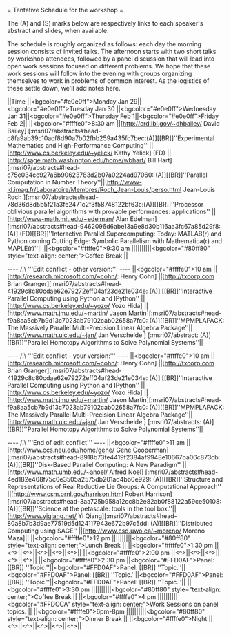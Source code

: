 = Tentative Schedule for the workshop =

The (A) and (S) marks below are respectively links to each speaker's abstract and slides, when available.

The schedule is roughly organized as follows: each day the morning session consists of invited talks. The afternoon starts with two short talks by workshop attendees, followed by a panel discussion that will lead into open work sessions focused on different problems.  We hope that these work sessions will follow into the evening with groups organizing themselves to work in problems of common interest.  As the logistics of these settle down, we'll add notes here.

||Time ||<bgcolor="#e0e0ff">Monday Jan 29||<bgcolor="#e0e0ff">Tuesday  Jan 30 ||<bgcolor="#e0e0ff">Wednesday Jan 31||<bgcolor="#e0e0ff">Thursday Feb 1||<bgcolor="#e0e0ff">Friday Feb 2||
||<bgcolor="#ffffe0">8:30 am ||[http://crd.lbl.gov/~dhbailey/ David Bailey] [:msri07/abstracts#head-c8fa9ab39c10acf8d90a7b02fbb259a435fc7bec:(A)][[BR]]''Experimental Mathematics and High-Performance Computing'' ||[http://www.cs.berkeley.edu/~yelick/ Kathy Yelick] (FD) ||[http://sage.math.washington.edu/home/wbhart/ Bill Hart] [:msri07/abstracts#head-c75e034cc927a6b90623783d2b07a0224ad97060: (A)][[BR]]''Parallel Computation in Number Theory''||[http://www-id.imag.fr/Laboratoire/Membres/Roch_Jean-Louis/perso.html Jean-Louis Roch ][:msri07/abstracts#head-78d36d8d5b5f21a3fe2471c2f3f58748122bf63c:(A)][[BR]]''Processor oblivious parallel algorithms with provable performances: applications'' ||[http://www-math.mit.edu/~edelman/ Alan Edelman] [:msri07/abstracts#head-9462096d6abe13a9e8d30b116aa3fc67a85d29f8:(A)] (FD)[[BR]]''Interactive Parallel Supercomputing: Today: MATLAB(r) and Python coming Cutting Edge: Symbolic Parallelism with Mathematica(r) and MAPLE(r)''||
||<bgcolor="#ffffe0">9:30 am ||||||||||<bgcolor="#80ff80" style="text-align: center;">Coffee Break ||

---- /!\ '''Edit conflict - other version:''' ----
||<bgcolor="#ffffe0">10 am ||[http://research.microsoft.com/~cohn/: Henry Cohn] ||[http://txcorp.com Brian Granger][:msri07/abstracts#head-41929c8c80cdae62e79272eff04af23de21e034e: (A)]:[[BR]]''Interactive Parallel Computing using Python and IPython'' ||[http://www.cs.berkeley.edu/~yozo/ Yozo Hida] ||[http://www.math.jmu.edu/~martin/ Jason Martin][:msri07/abstracts#head-f9a8aa5cb7b9d13c7023ab79102cab02658a7fc0: (A)][[BR]]''MPMPLAPACK: The Massively Parallel Multi-Precision Linear Algebra Package''||[http://www.math.uic.edu/~jan/ Jan Verschelde ] [:msri07/abstract: (A)][[BR]]''Parallel Homotopy Algorithms to Solve Polynomial Systems''||

---- /!\ '''Edit conflict - your version:''' ----
||<bgcolor="#ffffe0">10 am ||[http://research.microsoft.com/~cohn/: Henry Cohn] ||[http://txcorp.com Brian Granger][:msri07/abstracts#head-41929c8c80cdae62e79272eff04af23de21e034e: (A)]:[[BR]]''Interactive Parallel Computing using Python and IPython'' ||[http://www.cs.berkeley.edu/~yozo/ Yozo Hida] ||[http://www.math.jmu.edu/~martin/ Jason Martin][:msri07/abstracts#head-f9a8aa5cb7b9d13c7023ab79102cab02658a7fc0: (A)][[BR]]''MPMPLAPACK: The Massively Parallel Multi-Precision Linear Algebra Package''||[http://www.math.uic.edu/~jan/ Jan Verschelde ] [:msri07/abstracts: (A)][[BR]]''Parallel Homotopy Algorithms to Solve Polynomial Systems''||

---- /!\ '''End of edit conflict''' ----
||<bgcolor="#ffffe0">11 am ||[http://www.ccs.neu.edu/home/gene/ Gene Cooperman][:msri07/abstracts#head-8918b73fe4419f2384af9948e10667ba06c873cb: (A)][[BR]]''Disk-Based Parallel Computing: A New Paradigm'' || [http://www.math.umb.edu/~anoel/ Alfred Noel]  [:msri07/abstracts#head-4ed182e408f75c0e3505a2575db201ad4bb0e929: (A)][[BR]]''Structure and Representations of Real Reductive Lie Groups: A Computational Approach'' ||[http://www.csm.ornl.gov/harrison.html Robert Harrison][:msri07/abstracts#head-3aa725b958a12cc8b2e82ab0f88122a59ce50108: (A)][[BR]]''Science at the petascale: tools in the tool box.''||[http://www.yiqiang.net/ Yi Qiang][:msri07/abstracts#head-80a8b7b3d9ae77519d5d124117943e672b97c5dd: (A)][[BR]]''Distributed Computing using SAGE'' ||[http://www.csd.uwo.ca/~moreno/ Moreno Maza]||
||<bgcolor="#ffffe0">12 pm ||||||||||<bgcolor="#80ff80" style="text-align: center;">Lunch Break ||
||<bgcolor="#ffffe0">1:30 pm ||<^>||<^>||<^>||<^>||<^>||
||<bgcolor="#ffffe0">2:00 pm ||<^>||<^>||<^>||<^>||<^>||
||<bgcolor="#ffffe0">2:30 pm ||<bgcolor="#FFD0AF">Panel: [[BR]] ''Topic.''||<bgcolor="#FFD0AF">Panel: [[BR]] ''Topic.''||<bgcolor="#FFD0AF">Panel: [[BR]] ''Topic.''||<bgcolor="#FFD0AF">Panel: [[BR]] ''Topic.''||<bgcolor="#FFD0AF">Panel: [[BR]] ''Topic.''||
||<bgcolor="#ffffe0">3:30 pm ||||||||||<bgcolor="#80ff80" style="text-align: center;">Coffee Break ||
||<bgcolor="#ffffe0">4 pm ||||||||||<bgcolor="#FFDCCA" style="text-align: center;">Work Sessions on panel topics. ||
||<bgcolor="#ffffe0">6pm-8pm ||||||||||<bgcolor="#80ff80" style="text-align: center;">Dinner Break ||
||<bgcolor="#ffffe0">Night ||<^>||<^>||<^>||<^>||<^>||
